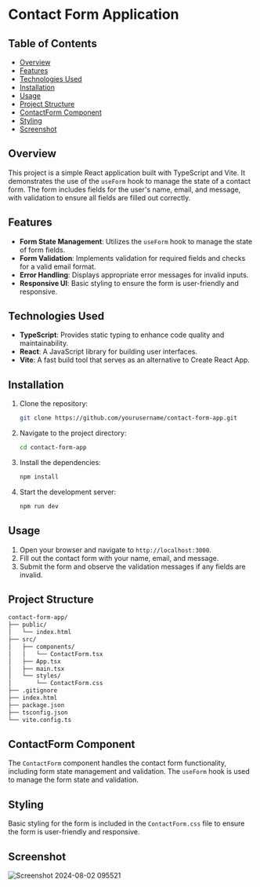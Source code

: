 
# Contact Form Application

## Table of Contents

- [Overview](#overview)
- [Features](#features)
- [Technologies Used](#technologies-used)
- [Installation](#installation)
- [Usage](#usage)
- [Project Structure](#project-structure)
- [ContactForm Component](#contactform-component)
- [Styling](#styling)
- [Screenshot](#screenshot)


## Overview

This project is a simple React application built with TypeScript and Vite. It demonstrates the use of the `useForm` hook to manage the state of a contact form. The form includes fields for the user's name, email, and message, with validation to ensure all fields are filled out correctly.

## Features

- **Form State Management**: Utilizes the `useForm` hook to manage the state of form fields.
- **Form Validation**: Implements validation for required fields and checks for a valid email format.
- **Error Handling**: Displays appropriate error messages for invalid inputs.
- **Responsive UI**: Basic styling to ensure the form is user-friendly and responsive.

## Technologies Used

- **TypeScript**: Provides static typing to enhance code quality and maintainability.
- **React**: A JavaScript library for building user interfaces.
- **Vite**: A fast build tool that serves as an alternative to Create React App.

## Installation

1. Clone the repository:
   ```sh
   git clone https://github.com/yourusername/contact-form-app.git
   ```
2. Navigate to the project directory:
   ```sh
   cd contact-form-app
   ```
3. Install the dependencies:
   ```sh
   npm install
   ```
4. Start the development server:
   ```sh
   npm run dev
   ```

## Usage

1. Open your browser and navigate to `http://localhost:3000`.
2. Fill out the contact form with your name, email, and message.
3. Submit the form and observe the validation messages if any fields are invalid.

## Project Structure

```sh
contact-form-app/
├── public/
│   └── index.html
├── src/
│   ├── components/
│   │   └── ContactForm.tsx
│   ├── App.tsx
│   ├── main.tsx
│   └── styles/
│       └── ContactForm.css
├── .gitignore
├── index.html
├── package.json
├── tsconfig.json
└── vite.config.ts
```

## ContactForm Component

The `ContactForm` component handles the contact form functionality, including form state management and validation. The `useForm` hook is used to manage the form state and validation.

## Styling

Basic styling for the form is included in the `ContactForm.css` file to ensure the form is user-friendly and responsive.

## Screenshot

![Screenshot 2024-08-02 095521](https://github.com/user-attachments/assets/f8f30e2c-8108-4902-a27e-27d8b9c37868)


